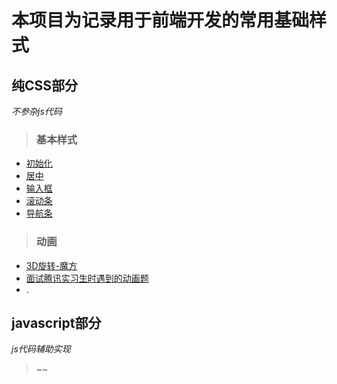 本项目为记录用于前端开发的常用基础样式
===
纯CSS部分
---
*不参杂js代码*

[basic]:https://hoifong.github.io/styles/pure-css/basic
>### 基本样式
- [初始化](https://hoifong.github.io/styles/pure-css/basic/init.html)
- [居中](https://hoifong.github.io/styles/pure-css/basic/center.html)
- [输入框](https://hoifong.github.io/styles/pure-css/basic/input.html)
- [滚动条](https://hoifong.github.io/styles/pure-css/basic/scrollbar.html)
- [导航条](https://hoifong.github.io/styles/pure-css/basic/navigationbar.html)

[animation]:https://hoifong.github.io/styles/pure-css/animation
>### 动画
- [3D旋转-魔方](https://hoifong.github.io/styles/pure-css/animation/magic-squre.html)
- [面试腾讯实习生时遇到的动画题](https://hoifong.github.io/styles/pure-css/animation/mianshiti.html)
- .


javascript部分
---
*js代码辅助实现*
> ~~
